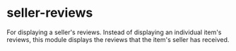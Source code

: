 # seller-reviews
For displaying a seller's reviews. Instead of displaying an individual item's reviews, this module displays the reviews that the item's seller has received.
